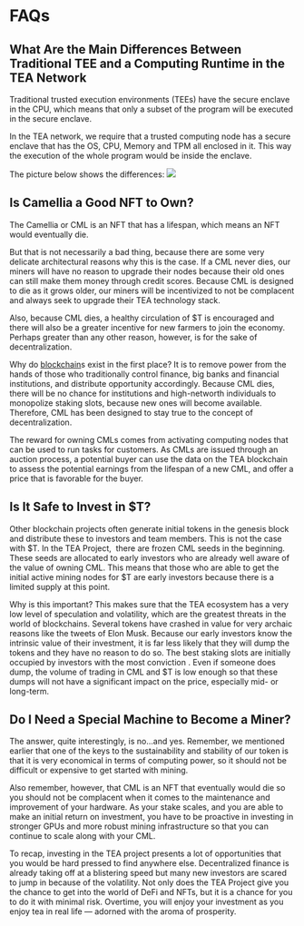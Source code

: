 #  FAQs
## What Are the Main Differences Between Traditional TEE and a Computing Runtime in the TEA Network

Traditional trusted execution environments (TEEs) have the secure enclave in the CPU, which means that only a subset of the program will be executed in the secure enclave. 

In the TEA network, we require that a trusted computing node has a secure enclave that has the OS, CPU, Memory and TPM all enclosed in it. This way the execution of the whole program would be inside the enclave. 

The picture below shows the differences:
![](https://lh5.googleusercontent.com/1N5zdd292OsNeLp4mgwKwvUtGqJaSMe9pBU29CDzN1lrpi7KrJ_ioPoopFG6ialjD__kkd6nvUGw1G7F2gcZJynUobD88A2Yc0WvFNM5xebXwfk7vAYO8WQsIgYiJ_jJt69HfVBF)

## Is Camellia a Good NFT to Own?

The Camellia or CML is an NFT that has a lifespan, which means an NFT would eventually die.

But that is not necessarily a bad thing, because there are some very delicate architectural reasons why this is the case. If a CML never dies, our miners will have no reason to upgrade their nodes because their old ones can still make them money through credit scores. Because CML is designed to die as it grows older, our miners will be incentivized to not be complacent and always seek to upgrade their TEA technology stack. 

Also, because CML dies, a healthy circulation of $T is encouraged and there will also be a greater incentive for new farmers to join the economy. Perhaps greater than any other reason, however, is for the sake of decentralization. 

Why do [blockchain](https://teaproject.org/#/doc_list/%2FWhat_is_TEA%3F%2FTEA_vs_blockchain.md)s exist in the first place? It is to remove power from the hands of those who traditionally control finance, big banks and financial institutions, and distribute opportunity accordingly. Because CML dies, there will be no chance for institutions and high-networth individuals to monopolize staking slots, because new ones will become available. Therefore, CML has been designed to stay true to the concept of decentralization. 

The reward for owning CMLs comes from activating computing nodes that can be used to run tasks for customers. As CMLs are issued through an auction process, a potential buyer can use the data on the TEA blockchain to assess the potential earnings from the lifespan of a new CML, and offer a price that is favorable for the buyer. 

## Is It Safe to Invest in $T?

Other blockchain projects often generate initial tokens in the genesis block and distribute these to investors and team members. This is not the case with $T. In the TEA Project,  there are frozen CML seeds in the beginning. These seeds are allocated to early investors who are already well aware of the value of owning CML. This means that those who are able to get the initial active mining nodes for $T are early investors because there is a limited supply at this point. 

Why is this important? This makes sure that the TEA ecosystem has a very low level of speculation and volatility, which are the greatest threats in the world of blockchains. Several tokens have crashed in value for very archaic reasons like the tweets of Elon Musk. Because our early investors know the intrinsic value of their investment, it is far less likely that they will dump the tokens and they have no reason to do so. The best staking slots are initially occupied by investors with the most conviction . Even if someone does dump, the volume of trading in CML and $T is low enough so that these dumps will not have a significant impact on the price, especially mid- or long-term. 

## Do I Need a Special Machine to Become a Miner?
The answer, quite interestingly, is no...and yes. Remember, we mentioned earlier that one of the keys to the sustainability and stability of our token is that it is very economical in terms of computing power, so it should not be difficult or expensive to get started with mining. 

Also remember, however, that CML is an NFT that eventually would die so you should not be complacent when it comes to the maintenance and improvement of your hardware. As your stake scales, and you are able to make an initial return on investment, you have to be proactive in investing in stronger GPUs and more robust mining infrastructure so that you can continue to scale along with your CML. 

To recap, investing in the TEA project presents a lot of opportunities that you would be hard pressed to find anywhere else. Decentralized finance is already taking off at a blistering speed but many new investors are scared to jump in because of the volatility. Not only does the TEA Project give you the chance to get into the world of DeFi and NFTs, but it is a chance for you to do it with minimal risk. Overtime, you will enjoy your investment as you enjoy tea in real life — adorned with the aroma of prosperity.